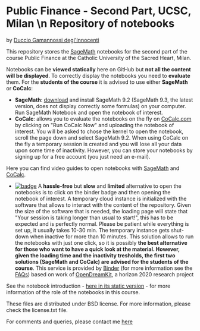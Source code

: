 # Public Finance - Second Part, UCSC, Milan \n Repository of notebooks 

by [Duccio Gamannossi degl'Innocenti](http://www.dgdi.me)


This repository stores the [SageMath](http://www.sagemath.org/) notebooks for the second part of the course Public Finance at the Catholic University of the Sacred Heart, Milan. 

Notebooks can be **viewed statically** here on GitHub but **not all the content will be displayed**. 
To correctly display the notebooks you need to **evaluate** them. For the **students of the course** it is advised to use either **SageMath** or **CoCalc**:

 * **SageMath**: [download](http://www.sagemath.org/download.html) and install SageMath 9.2 (SageMath 9.3, the latest version, does not display correctly some formulas) on your computer. Run SageMath Notebook and open the notebook of interest.
 * **CoCalc**: allows you to evaluate the notebooks on the fly on [CoCalc.com](https://cocalc.com/) by clicking on "Run CoCalc Now" and uploading the notebook of interest. You will be asked to chose the kernel to open the notebook, scroll the page down and select SageMath 9.2. When using CoCalc on the fly a temporary session is created and you will lose all your data upon some time of inactivity. However, you can store your notebooks by signing up for a free account (you just need an e-mail). 
 
Here you can find video guides to open notebooks with [SageMath](http://www.dgdi.me/data/video/open_notebooks_sagemath.mp4) and [CoCalc](http://www.dgdi.me/data/video/open_notebooks_cocalc.mp4). 

 
* [![badge](https://mybinder.org/badge_logo.svg)](https://mybinder.org/v2/gh/dgdi/public_finance_UCSC/main?filepath=notebook_00_introduction.ipynb) A **hassle-free** but **slow** and **limited** alternative to open the notebooks is to click on the binder badge and then opening the notebook of interest. A temporary cloud instance is initialized with the software that allows to interact with the content of the repository. Given the size of the software that is needed, the loading page will state that "Your session is taking longer than usual to start!", this has to be expected and is perfectly normal. Please be patient while everything is set up, it usually takes 10-30 min. The temporary instance gets shut-down when inactive for more than 10 minutes. This solution allows to run the notebooks with just one click, so it is possibly **the best alternative for those who want to have a quick look at the material. However, given the loading time and the inactivity tresholds, the first two solutions (SageMath and CoCalc) are advised for the students of the course**. This service is provided by [Binder](https://mybinder.org/) (for more information see the [FAQs](https://mybinder.readthedocs.io/en/latest/faq.html)) based on work of [OpenDreamKit](https://opendreamkit.org/), a horizon 2020 research project
 
See the notebook introduction - [here in its static version](https://github.com/dgdi/public_finance_UCSC/blob/main/notebooks/notebook_00_introduction.ipynb) -  for more information of the role of the notebooks in this course.

These files are distributed under BSD license. For more information, please check the license.txt file.

For comments and queries, please contact me [here](mailto:duccio.gamannossi@unicatt.it)

